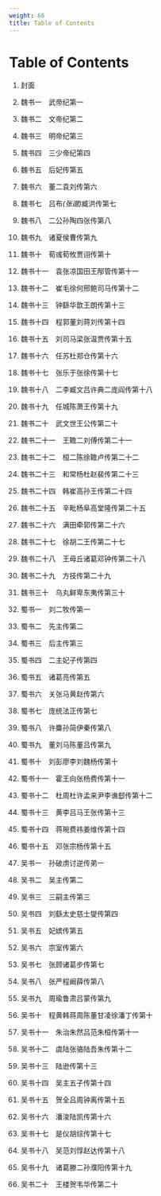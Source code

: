 ```yaml
---
weight: 66
title: Table of Contents
---
```


# Table of Contents

1. <span id="Table_of_Contents-1"></span>
封面

2. <span id="Table_of_Contents-2"></span>
魏书一　武帝纪第一

3. <span id="Table_of_Contents-3"></span>
魏书二　文帝纪第二

4. <span id="Table_of_Contents-4"></span>
魏书三　明帝纪第三

5. <span id="Table_of_Contents-5"></span>
魏书四　三少帝纪第四

6. <span id="Table_of_Contents-6"></span>
魏书五　后妃传第五

7. <span id="Table_of_Contents-7"></span>
魏书六　董二袁刘传第六

8. <span id="Table_of_Contents-8"></span>
魏书七　吕布<em>(张邈)</em>臧洪传第七

9. <span id="Table_of_Contents-9"></span>
魏书八　二公孙陶四张传第八

10. <span id="Table_of_Contents-10"></span>
魏书九　诸夏侯曹传第九

11. <span id="Table_of_Contents-11"></span>
魏书十　荀彧荀攸贾诩传第十

12. <span id="Table_of_Contents-12"></span>
魏书十一　袁张凉国田王邴管传第十一

13. <span id="Table_of_Contents-13"></span>
魏书十二　崔毛徐何邢鲍司马传第十二

14. <span id="Table_of_Contents-14"></span>
魏书十三　钟繇华歆王朗传第十三

15. <span id="Table_of_Contents-15"></span>
魏书十四　程郭董刘蒋刘传第十四

16. <span id="Table_of_Contents-16"></span>
魏书十五　刘司马梁张温贾传第十五

17. <span id="Table_of_Contents-17"></span>
魏书十六　任苏杜郑仓传第十六

18. <span id="Table_of_Contents-18"></span>
魏书十七　张乐于张徐传第十七

19. <span id="Table_of_Contents-19"></span>
魏书十八　二李臧文吕许典二庞阎传第十八

20. <span id="Table_of_Contents-20"></span>
魏书十九　任城陈萧王传第十九

21. <span id="Table_of_Contents-21"></span>
魏书二十　武文世王公传第二十

22. <span id="Table_of_Contents-22"></span>
魏书二十一　王韂二刘傅传第二十一

23. <span id="Table_of_Contents-23"></span>
魏书二十二　桓二陈徐韂卢传第二十二

24. <span id="Table_of_Contents-24"></span>
魏书二十三　和常杨杜赵裴传第二十三

25. <span id="Table_of_Contents-25"></span>
魏书二十四　韩崔高孙王传第二十四

26. <span id="Table_of_Contents-26"></span>
魏书二十五　辛毗杨阜高堂隆传第二十五

27. <span id="Table_of_Contents-27"></span>
魏书二十六　满田牵郭传第二十六

28. <span id="Table_of_Contents-28"></span>
魏书二十七　徐胡二王传第二十七

29. <span id="Table_of_Contents-29"></span>
魏书二十八　王毋丘诸葛邓钟传第二十八

30. <span id="Table_of_Contents-30"></span>
魏书二十九　方技传第二十九

31. <span id="Table_of_Contents-31"></span>
魏书三十　乌丸鲜卑东夷传第三十

32. <span id="Table_of_Contents-32"></span>
蜀书一　刘二牧传第一

33. <span id="Table_of_Contents-33"></span>
蜀书二　先主传第二

34. <span id="Table_of_Contents-34"></span>
蜀书三　后主传第三

35. <span id="Table_of_Contents-35"></span>
蜀书四　二主妃子传第四

36. <span id="Table_of_Contents-36"></span>
蜀书五　诸葛亮传第五

37. <span id="Table_of_Contents-37"></span>
蜀书六　关张马黄赵传第六

38. <span id="Table_of_Contents-38"></span>
蜀书七　庞统法正传第七

39. <span id="Table_of_Contents-39"></span>
蜀书八　许麋孙简伊秦传第八

40. <span id="Table_of_Contents-40"></span>
蜀书九　董刘马陈董吕传第九

41. <span id="Table_of_Contents-41"></span>
蜀书十　刘彭廖李刘魏杨传第十

42. <span id="Table_of_Contents-42"></span>
蜀书十一　霍王向张杨费传第十一

43. <span id="Table_of_Contents-43"></span>
蜀书十二　杜周杜许孟来尹李谯郄传第十二

44. <span id="Table_of_Contents-44"></span>
蜀书十三　黄李吕马王张传第十三

45. <span id="Table_of_Contents-45"></span>
蜀书十四　蒋琬费祎姜维传第十四

46. <span id="Table_of_Contents-46"></span>
蜀书十五　邓张宗杨传第十五

47. <span id="Table_of_Contents-47"></span>
吴书一　孙破虏讨逆传弟一

48. <span id="Table_of_Contents-48"></span>
吴书二　吴主传第二

49. <span id="Table_of_Contents-49"></span>
吴书三　三嗣主传第三

50. <span id="Table_of_Contents-50"></span>
吴书四　刘繇太史慈士燮传第四

51. <span id="Table_of_Contents-51"></span>
吴书五　妃嫔传第五

52. <span id="Table_of_Contents-52"></span>
吴书六　宗室传第六

53. <span id="Table_of_Contents-53"></span>
吴书七　张顾诸葛步传第七

54. <span id="Table_of_Contents-54"></span>
吴书八　张严程阚薛传第八

55. <span id="Table_of_Contents-55"></span>
吴书九　周瑜鲁肃吕蒙传第九

56. <span id="Table_of_Contents-56"></span>
吴书十　程黄韩蒋周陈董甘凌徐潘丁传第十

57. <span id="Table_of_Contents-57"></span>
吴书十一　朱治朱然吕范朱桓传第十一

58. <span id="Table_of_Contents-58"></span>
吴书十二　虞陆张骆陆吾朱传第十二

59. <span id="Table_of_Contents-59"></span>
吴书十三　陆逊传第十三

60. <span id="Table_of_Contents-60"></span>
吴书十四　吴主五子传第十四

61. <span id="Table_of_Contents-61"></span>
吴书十五　贺全吕周钟离传第十五

62. <span id="Table_of_Contents-62"></span>
吴书十六　潘浚陆凯传第十六

63. <span id="Table_of_Contents-63"></span>
吴书十七　是仪胡综传第十七

64. <span id="Table_of_Contents-64"></span>
吴书十八　吴范刘惇赵达传第十八

65. <span id="Table_of_Contents-65"></span>
吴书十九　诸葛滕二孙濮阳传第十九

66. <span id="Table_of_Contents-66"></span>
吴书二十　王楼贺韦华传第二十